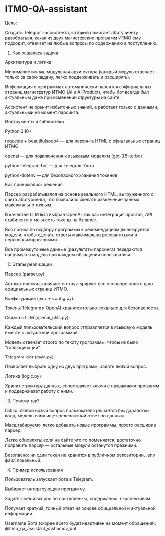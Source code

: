 # ITMO-QA-assistant

Цель:

Создать Telegram-ассистента, который помогает абитуриенту разобраться, какая из двух магистерских программ ИТМО ему подходит, отвечает на любые вопросы по содержанию и поступлению.

1. Как решалась задача
   
Архитектура и логика

Минималистичная, модульная архитектура (каждый модуль отвечает только за свою задачу, легко поддерживать и расширять).

Информация о программах автоматически парсится с официальных страниц магистратур ИТМО (AI и AI Product), чтобы бот всегда был актуальным даже при изменении структуры на сайте.

Ассистент не хранит избыточных знаний, а работает только с данными, актуальными на момент парсинга.


Инструменты и библиотеки

Python 3.10+

requests + beautifulsoup4 — для парсинга HTML с официальных страниц ИТМО

openai — для подключения к языковым моделям (gpt-3.5-turbo)

python-telegram-bot — для Telegram-бота

python-dotenv — для безопасного хранения токенов


Как принимались решения

Парсер разрабатывался на основе реального HTML, выгруженного с сайта абитуриента, что позволило сделать извлечение данных максимально точным.

В качестве LLM был выбран OpenAI, так как интеграция простая, API стабилен и у меня есть токены на балансе.

Вся логика по подбору программы и рекомендациям делегируется модели, чтобы сделать ответы максимально релевантными и персонализированными.

Все промежуточные данные (результаты парсинга) передаются напрямую в модель при каждом обращении пользователя.


2. Этапы реализации

Парсер (parser.py):

Автоматически скачивает и структурирует все основные поля с двух официальных страниц ИТМО.


Конфигурация (.env + config.py):

Токены Telegram и OpenAI хранятся только локально для безопасности.


Связка с LLM (openai_utils.py):

Каждый пользовательский вопрос отправляется в языковую модель вместе с актуальной программой.

Модель отвечает строго по тексту программы, чтобы не было "галлюцинаций".


Telegram-бот (main.py):

Позволяет выбрать одну из двух программ, задать любой вопрос.


Логика (logic.py):

Хранит структуру данных, сопоставляет ключи с названиями программ и поддерживает работу с ними.


3. Почему так?

Гибко: любой новый вопрос пользователя решается без доработки кода, модель сама ищет релевантный ответ по данным.

Масштабируемо: легко добавить новые программы, просто расширив парсер.

Легко обновлять: если на сайте что-то поменяется, достаточно поправить парсер — остальные модули останутся прежними.

Безопасно: ни один токен не хранится в публичном репозитории, .env файл локальный.


4. Пример использования

Пользователь запускает бота в Telegram.

Выбирает интересующую программу.

Задает любой вопрос по поступлению, содержанию, перспективам.

Получает краткий, точный ответ на основе официальной и актуальной информации.


Username Бота (скорее всего будет неактивен на момент обращения): @itmo_qa_assistant_yashamov_bot
